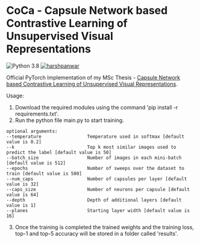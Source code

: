 # CoCa - Capsule Network based Contrastive Learning of Unsupervised Visual Representations

![Python 3.8](https://img.shields.io/badge/python-3.8-green.svg) 
[![harshpanwar](https://img.shields.io/twitter/follow/harsh__panwar?style=social)](https://mobile.twitter.com/harsh__panwar)

Official PyTorch Implementation of my MSc Thesis - [Capsule Network based Contrastive Learning of Unsupervised Visual Representations](https://arxiv.org/pdf/2209.11276.pdf).

Usage:

1. Download the required modules using the command 'pip install -r requirements.txt'.
2. Run the python file main.py to start training.

```
optional arguments:
--temperature                 Temperature used in softmax [default value is 0.2]
--k                           Top k most similar images used to predict the label [default value is 50]
--batch_size                  Number of images in each mini-batch [default value is 512]
--epochs                      Number of sweeps over the dataset to train [default value is 500]
--num_caps                    Number of capsules per layer [default value is 32]
--caps_size                   Number of neurons per capsule [default value is 64]
--depth                       Depth of additional layers [default value is 1]
--planes					  Starting layer width [default value is 16]
```

3. Once the training is completed the trained weights and the training loss, top-1 and top-5 accuracy will be stored in a folder called 'results'.

